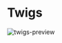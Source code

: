 # Twigs
![twigs-preview](https://user-images.githubusercontent.com/48461602/64493903-bb674c00-d24b-11e9-8510-91f551b8b77a.png)
